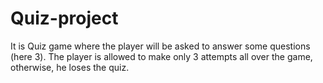 # Quiz-project
It is Quiz game where the player will be asked to answer some questions (here 3). The player is allowed to make only 3 attempts all over the game, otherwise, he loses the quiz.
